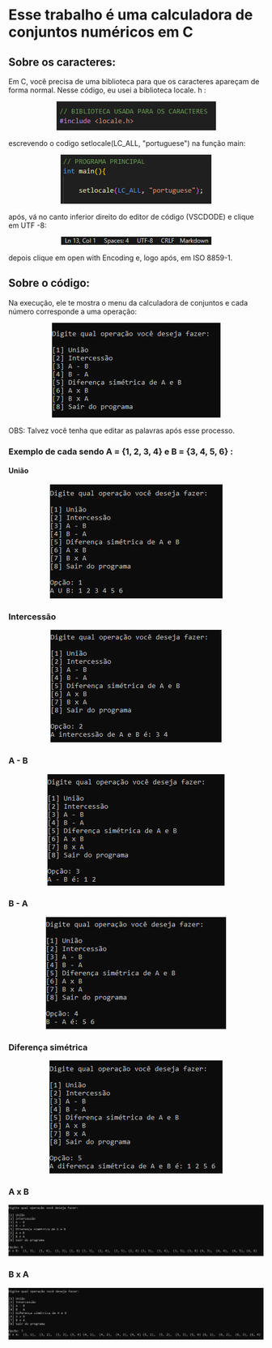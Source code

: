 # Esse trabalho é uma calculadora de conjuntos numéricos em C
## Sobre os caracteres:

Em C, você precisa de uma biblioteca para que os caracteres apareçam de forma normal. Nesse código, eu usei a biblioteca locale. h :


<p align="center">
  <img src="imagens/locale.png" alt="Logo do Projeto"/>
</p>


escrevendo o codigo setlocale(LC_ALL, "portuguese") na função 
main:  


<p align="center">
  <img src="imagens/set-locale.png" alt="Logo do Projeto"/>
</p>


após, vá no canto inferior direito do editor de código (VSCDODE) e clique em UTF -8:    


<p align="center">
  <img src="imagens/UTF-8.png" alt="Logo do Projeto"/>
</p>


depois clique em open with Encoding e, logo após, em ISO 8859-1.

## Sobre o código:
Na execução, ele te mostra o menu da calculadora de conjuntos e cada número corresponde a uma operação:

<p align="center">
  <img src="imagens/menu.png" alt="Logo do Projeto"/>

</p>  

OBS: Talvez você tenha que editar as palavras após esse processo.

### Exemplo de cada sendo A = {1, 2, 3, 4}  e B = {3, 4, 5, 6} :

#### União

<p align="center">
  <img src="imagens/uniao.png" alt="Logo do Projeto"/>

</p>

### Intercessão

<p align="center">
  <img src="imagens/intercessao.png" alt="Logo do Projeto"/>

</p>

### A - B

<p align="center">
  <img src="imagens/a - b.png" alt="Logo do Projeto"/>

</p>

### B - A

<p align="center">
  <img src="imagens/b - a.png" alt="Logo do Projeto"/>

</p>

### Diferença simétrica

<p align="center">
  <img src="imagens/diferenca.png" alt="Logo do Projeto"/>

</p>

### A x B

<p align="center">
  <img src="imagens/a x b.png" alt="Logo do Projeto"/>

</p>

### B x A

<p align="center">
  <img src="imagens/b x a.png" alt="Logo do Projeto"/>

</p>
 
